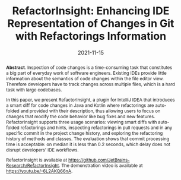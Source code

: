 ---
title: "RefactorInsight: Enhancing IDE Representation of Changes in Git with Refactorings Information"
authors: '<i>Zarina Kurbatova, Vladimir Kovalenko, Ioana Savu, Bob Brockbernd, Dan Andreescu, Matei Anton, Roman Venediktov, Elena Tikhomirova, and Timofey Bryksin</i>'
status: "published"
collection: publications
permalink: /publication/2021-11-15-refactorinsight
date: 2021-11-15
venue: "proceedings of <b>ASE'21</b>"
pdf: 'https://arxiv.org/abs/2108.11202'
tool: 'https://github.com/JetBrains-Research/RefactorInsight'
video: 'https://www.youtube.com/watch?v=-6L2AKQ66nA'
paperurl: 'https://doi.org/10.1109/ASE51524.2021.9678646'
abstract: "<p><b>Abstract</b>. Inspection of code changes is a time-consuming task that constitutes a big part of everyday work of software engineers. Existing IDEs provide little information about the semantics of code changes within the file editor view. Therefore developers have to track changes across multiple files, which is a hard task with large codebases.</p><p>In this paper, we present RefactorInsight, a plugin for IntelliJ IDEA that introduces a smart diff for code changes in Java and Kotlin where refactorings are auto-folded and provided with their description, thus allowing users to focus on changes that modify the code behavior like bug fixes and new features. RefactorInsight supports three usage scenarios: viewing smart diffs with auto-folded refactorings and hints, inspecting refactorings in pull requests and in any specific commit in the project change history, and exploring the refactoring history of methods and classes. The evaluation shows that commit processing time is acceptable: on median it is less than 0.2 seconds, which delay does not disrupt developers' IDE workflows.</p><p>RefactorInsight is available at <a href='https://github.com/JetBrains-Research/RefactorInsight'>https://github.com/JetBrains-Research/RefactorInsight</a>. The demonstration video is available at <a href='https://youtu.be/-6L2AKQ66nA'>https://youtu.be/-6L2AKQ66nA</a>.</p>"
---